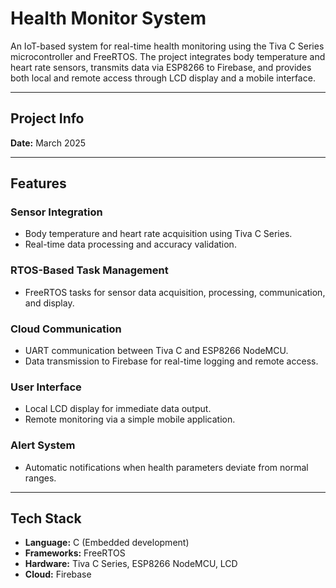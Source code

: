 # Health Monitor System  

An IoT-based system for real-time health monitoring using the Tiva C Series microcontroller and FreeRTOS. The project integrates body temperature and heart rate sensors, transmits data via ESP8266 to Firebase, and provides both local and remote access through LCD display and a mobile interface.  

---

## Project Info
**Date:** March 2025  

---

## Features

### Sensor Integration
- Body temperature and heart rate acquisition using Tiva C Series.  
- Real-time data processing and accuracy validation.  

### RTOS-Based Task Management
- FreeRTOS tasks for sensor data acquisition, processing, communication, and display.  

### Cloud Communication
- UART communication between Tiva C and ESP8266 NodeMCU.  
- Data transmission to Firebase for real-time logging and remote access.  

### User Interface
- Local LCD display for immediate data output.  
- Remote monitoring via a simple mobile application.  

### Alert System
- Automatic notifications when health parameters deviate from normal ranges.  

---

## Tech Stack
- **Language:** C (Embedded development)  
- **Frameworks:** FreeRTOS  
- **Hardware:** Tiva C Series, ESP8266 NodeMCU, LCD  
- **Cloud:** Firebase  
